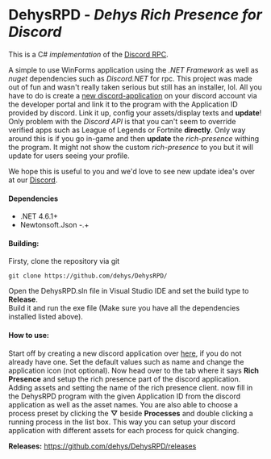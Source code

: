 # DehysRPD - _Dehys Rich Presence for Discord_
This is a C# _implementation_ of the [Discord RPC](https://github.com/discordapp/discord-rpc).

A simple to use WinForms application using the _.NET Framework_ as well as _nuget_ dependencies such as _Discord.NET_ for rpc.
This project was made out of fun and wasn't really taken serious but still has an installer, lol. All you 
have to do is create a [new discord-application](https://github.com/SinisterRectus/Discordia/wiki/Setting-up-a-Discord-application) on your discord account via the developer portal and link it to the program
with the Application ID provided by discord. Link it up, config your assets/display texts and **update**! Only problem with the
_Discord API_ is that you can't seem to override verified apps such as League of Legends or Fortnite **directly**. Only way around this
is if you go in-game and then **update** the _rich-presence_ withing the program. It might not show the custom _rich-presence_ to you
but it will update for users seeing your profile.

We hope this is useful to you and we'd love to see new update idea's over at our [Discord](https://discord.gg/3JVTjhn).

#### Dependencies
 - .NET 4.6.1+
 - Newtonsoft.Json -.+
 
#### Building:
Firsty, clone the repository via git
```
git clone https://github.com/dehys/DehysRPD/
```

Open the DehysRPD.sln file in Visual Studio IDE and set the build type to **Release**.  
Build it and run the exe file (Make sure you have all the dependencies installed listed above).

#### How to use:
Start off by creating a new discord application over [here](https://discordapp.com/developers/applications), if you do not already have one.
Set the default values such as name and change the application icon (not optional).
Now head over to the tab where it says **Rich Presence** and setup the rich presence part of the discord application.
Adding assets and setting the name of the rich presence client.
now fill in the DehysRPD program with the given Application ID from the discord application as well as the asset names.
You are also able to choose a process preset by clicking the **▽** beside **Processes** and double clicking a running
process in the list box. This way you can setup your discord application with different assets for each process for quick
changing.

**Releases:** https://github.com/dehys/DehysRPD/releases
